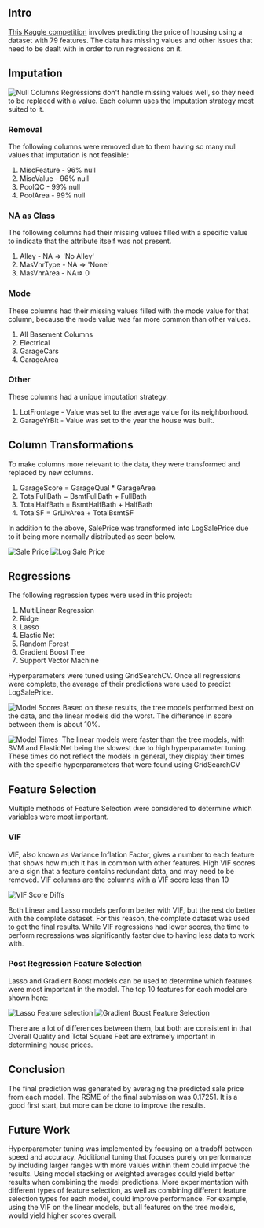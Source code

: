 ## Intro

[This Kaggle competition](https://www.kaggle.com/c/house-prices-advanced-regression-techniques/overview) involves predicting the price of housing using a dataset with 79 features. The data has missing values and other issues that need to be dealt with in order to run regressions on it.

## Imputation
![Null Columns](https://github.com/sethmjackson/House-Prices-Advanced-Regression-Techniques-Kaggle-/blob/master/Output/Barplots/Null%20Percents.png)
Regressions don't handle missing values well, so they need to be replaced with a value. Each column uses the Imputation strategy most suited to it.

### Removal

The following columns were removed due to them having so many null values that imputation is not feasible:

1. MiscFeature - 96% null
2. MiscValue - 96% null
3. PoolQC - 99% null
4. PoolArea - 99% null

### NA as Class

The following columns had their missing values filled with a specific value to indicate that the attribute itself was not present.

1. Alley - NA => 'No Alley'
2. MasVnrType - NA => 'None'
3. MasVnrArea - NA=> 0

### Mode

These columns had their missing values filled with the mode value for that column, because the mode value was far more common than other values.

1. All Basement Columns
2. Electrical
3. GarageCars
4. GarageArea

### Other

These columns had a unique imputation strategy.

1. LotFrontage - Value was set to the average value for its neighborhood.
2. GarageYrBlt - Value was set to the year the house was built.


## Column Transformations

To make columns more relevant to the data, they were transformed and replaced by new columns.

1. GarageScore = GarageQual * GarageArea
2. TotalFullBath = BsmtFullBath + FullBath
3. TotalHalfBath = BsmtHalfBath + HalfBath
4. TotalSF = GrLivArea + TotalBsmtSF

In addition to the above, SalePrice was transformed into LogSalePrice due to it being more normally distributed as seen below.

![Sale Price](https://github.com/sethmjackson/House-Prices-Advanced-Regression-Techniques-Kaggle-/blob/master/Output/Histograms/SalePrice.png)
![Log Sale Price](https://github.com/sethmjackson/House-Prices-Advanced-Regression-Techniques-Kaggle-/blob/master/Output/Histograms/LogSalePrice.png)

## Regressions

The following regression types were used in this project:

1. MultiLinear Regression
2. Ridge
3. Lasso
4. Elastic Net
5. Random Forest
6. Gradient Boost Tree
7. Support Vector Machine

Hyperparameters were tuned using GridSearchCV. Once all regressions were complete, the average of their predictions were used to predict LogSalePrice.

![Model Scores](https://github.com/sethmjackson/House-Prices-Advanced-Regression-Techniques-Kaggle-/blob/master/Output/Barplots/Model%20Scores.png)
Based on these results, the tree models performed best on the data, and the linear models did the worst. The difference in score between them is about 10%.

![Model Times](https://github.com/sethmjackson/House-Prices-Advanced-Regression-Techniques-Kaggle-/blob/master/Output/Barplots/Model%20Times.png)
 The linear models were faster than the tree models, with SVM and ElasticNet being the slowest due to high hyperparamater tuning. These times do not reflect the models in general, they display their times with the specific hyperparameters that were found using GridSearchCV

## Feature Selection

Multiple methods of Feature Selection were considered to determine which variables were most important.

### VIF

VIF, also known as Variance Inflation Factor, gives a number to each feature that shows how much it has in common with other features. High VIF scores are a sign that a feature contains redundant data, and may need to be removed. VIF columns are the columns with a VIF score less than 10

![VIF Score Diffs](https://github.com/sethmjackson/House-Prices-Advanced-Regression-Techniques-Kaggle-/blob/master/Output/Barplots/Vif%20Model%20Score%20Diffs.png)


Both Linear and Lasso models perform better with VIF, but the rest do better with the complete dataset. For this reason, the complete dataset was used to get the final results. While VIF regressions had lower scores, the time to perform regressions was significantly faster due to having less data to work with.

### Post Regression Feature Selection

Lasso and Gradient Boost models can be used to determine which features were most important in the model. The top 10 features for each model are shown here:

![Lasso Feature selection](https://github.com/sethmjackson/House-Prices-Advanced-Regression-Techniques-Kaggle-/blob/master/Output/Barplots/Lasso%20Feature%20Selection.png)
![Gradient Boost Feature Selection](https://github.com/sethmjackson/House-Prices-Advanced-Regression-Techniques-Kaggle-/blob/master/Output/Barplots/Gradient%20Boost%20Feature%20Selection.png)





There are a lot of differences between them, but both are consistent in that Overall Quality and Total Square Feet are extremely important in determining house prices.

## Conclusion

The final prediction was generated by averaging the predicted sale price from each model. The RSME of the final submission was 0.17251. It is a good first start, but more can be done to improve the results.

## Future Work
Hyperparameter tuning was implemented by focusing on a tradoff between speed and accuracy. Additional tuning that focuses purely on performance by including larger ranges with more values within them could improve the results.
Using model stacking or weighted averages could yield better results when combining the model predictions.
More experimentation with different types of feature selection, as well as combining different feature selection types for each model, could improve performance. For example, using the VIF on the linear models, but all features on the tree models, would yield higher scores overall.
